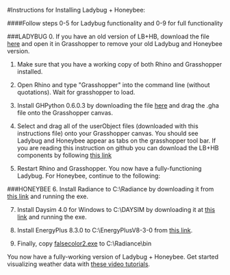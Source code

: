 #Instructions for Installing Ladybug + Honeybee:

####Follow steps 0-5 for Ladybug functionality and 0-9 for full functionality


###LADYBUG
0. If you have an old version of LB+HB, download the file [here](http://hydrashare.github.io/hydra/viewer?owner=mostaphaRoudsari&fork=hydra_1&id=Remove_Ladybug_and_Honeybee) and open it in Grasshopper to remove your old Ladybug  and Honeybee version.

1. Make sure that you have a working copy of both Rhino and Grasshopper installed.

2. Open Rhino and type "Grasshopper" into the command line (without quotations). Wait for grasshopper to load.

3. Install GHPython 0.6.0.3 by downloading the file [here](http://www.food4rhino.com/project/ghpython?ufh) and drag the .gha file onto the Grasshopper canvas.

4. Select and drag all of the userObject files (downloaded with this instructions file) onto your Grasshopper canvas. You should see Ladybug and Honeybee appear as tabs on the grasshopper tool bar.  If you are reading this instruction on github you can download the LB+HB components by following [this link](http://www.food4rhino.com/project/ladybug-honeybee)

5. Restart Rhino and Grasshopper. You now have a fully-functioning Ladybug.  For Honeybee, continue to the following:


###HONEYBEE
6. Install Radiance to C:\Radiance by downloading it from [this link](https://github.com/NREL/Radiance/releases/download/5.0.a.6/radiance-5.0.a.6-win64.exe) and running the exe.

7. Install Daysim 4.0 for Windows to C:\DAYSIM by downloading it at [this link](http://daysim.ning.com/page/download) and running the exe.

8. Install EnergyPlus 8.3.0 to C:\EnergyPlusV8-3-0 from [this link](https://github.com/NREL/EnergyPlus/releases/download/v8.3.0/EnergyPlus-8.3.0-6d97d074ea-Windows-x86_64.exe).

9. Finally, copy [falsecolor2.exe](http://pyrat.googlecode.com/files/falsecolor2.exe) to C:\Radiance\bin



You now have a fully-working version of Ladybug + Honeybee.  Get started visualizing weather data with [these video tutorials](https://www.youtube.com/playlist?list=PLruLh1AdY-Sj_XGz3kzHUoWmpWDXNep1O).
